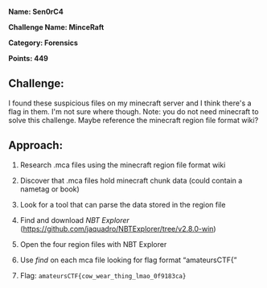**Name: Sen0rC4**

**Challenge Name: MinceRaft**

**Category: Forensics**

**Points: 449**



## Challenge:

I found these suspicious files on my minecraft server and I think there's a flag in them. I'm not sure where though.
Note: you do not need minecraft to solve this challenge. Maybe reference the minecraft region file format wiki?


## Approach:

1. Research .mca files using the minecraft region file format wiki

2. Discover that .mca files hold minecraft chunk data (could contain a nametag or book)
   
3. Look for a tool that can parse the data stored in the region file

4. Find and download *NBT Explorer* (https://github.com/jaquadro/NBTExplorer/tree/v2.8.0-win)

5. Open the four region files with NBT Explorer

6. Use *find* on each mca file looking for flag format “amateursCTF{”
   
7. Flag: `amateursCTF{cow_wear_thing_lmao_0f9183ca}`

   











